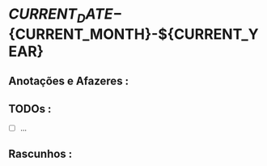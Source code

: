 # ${CURRENT_DATE}-${CURRENT_MONTH}-${CURRENT_YEAR}



## Anotações e Afazeres :



## TODOs :
- [ ] ...



## Rascunhos :